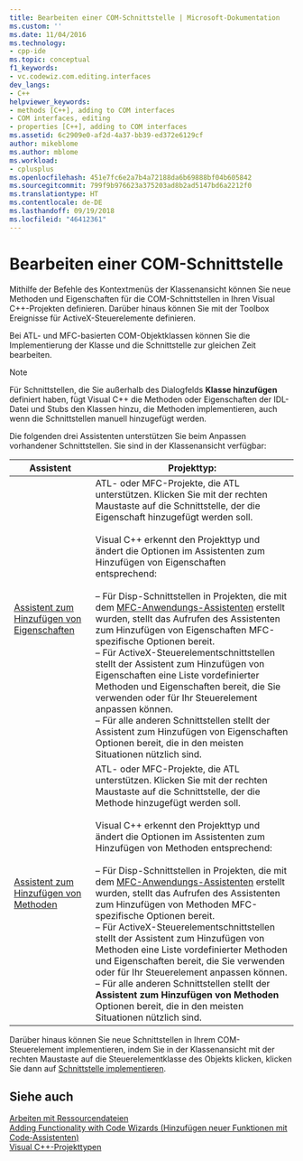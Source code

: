 ```yaml
---
title: Bearbeiten einer COM-Schnittstelle | Microsoft-Dokumentation
ms.custom: ''
ms.date: 11/04/2016
ms.technology:
- cpp-ide
ms.topic: conceptual
f1_keywords:
- vc.codewiz.com.editing.interfaces
dev_langs:
- C++
helpviewer_keywords:
- methods [C++], adding to COM interfaces
- COM interfaces, editing
- properties [C++], adding to COM interfaces
ms.assetid: 6c2909e0-af2d-4a37-bb39-ed372e6129cf
author: mikeblome
ms.author: mblome
ms.workload:
- cplusplus
ms.openlocfilehash: 451e7fc6e2a7b4a72188da6b69888bf04b605842
ms.sourcegitcommit: 799f9b976623a375203ad8b2ad5147bd6a2212f0
ms.translationtype: HT
ms.contentlocale: de-DE
ms.lasthandoff: 09/19/2018
ms.locfileid: "46412361"
---
```

# <a name="editing-a-com-interface"></a>Bearbeiten einer COM-Schnittstelle

Mithilfe der Befehle des Kontextmenüs der Klassenansicht können Sie neue Methoden und Eigenschaften für die COM-Schnittstellen in Ihren Visual C++-Projekten definieren. Darüber hinaus können Sie mit der Toolbox Ereignisse für ActiveX-Steuerelemente definieren.

Bei ATL- und MFC-basierten COM-Objektklassen können Sie die Implementierung der Klasse und die Schnittstelle zur gleichen Zeit bearbeiten.

> [!NOTE]
>  Für Schnittstellen, die Sie außerhalb des Dialogfelds **Klasse hinzufügen** definiert haben, fügt Visual C++ die Methoden oder Eigenschaften der IDL-Datei und Stubs den Klassen hinzu, die Methoden implementieren, auch wenn die Schnittstellen manuell hinzugefügt werden.

Die folgenden drei Assistenten unterstützen Sie beim Anpassen vorhandener Schnittstellen. Sie sind in der Klassenansicht verfügbar:

|Assistent|Projekttyp:|
|------------|------------------|
|[Assistent zum Hinzufügen von Eigenschaften](../ide/names-add-property-wizard.md)|ATL- oder MFC-Projekte, die ATL unterstützen. Klicken Sie mit der rechten Maustaste auf die Schnittstelle, der die Eigenschaft hinzugefügt werden soll.<br /><br /> Visual C++ erkennt den Projekttyp und ändert die Optionen im Assistenten zum Hinzufügen von Eigenschaften entsprechend:<br /><br /> – Für Disp-Schnittstellen in Projekten, die mit dem [MFC-Anwendungs-Assistenten](../mfc/reference/mfc-application-wizard.md) erstellt wurden, stellt das Aufrufen des Assistenten zum Hinzufügen von Eigenschaften MFC-spezifische Optionen bereit.<br />– Für ActiveX-Steuerelementschnittstellen stellt der Assistent zum Hinzufügen von Eigenschaften eine Liste vordefinierter Methoden und Eigenschaften bereit, die Sie verwenden oder für Ihr Steuerelement anpassen können.<br />– Für alle anderen Schnittstellen stellt der Assistent zum Hinzufügen von Eigenschaften Optionen bereit, die in den meisten Situationen nützlich sind.|
|[Assistent zum Hinzufügen von Methoden](../ide/add-method-wizard.md)|ATL- oder MFC-Projekte, die ATL unterstützen. Klicken Sie mit der rechten Maustaste auf die Schnittstelle, der die Methode hinzugefügt werden soll.<br /><br /> Visual C++ erkennt den Projekttyp und ändert die Optionen im Assistenten zum Hinzufügen von Methoden entsprechend:<br /><br /> – Für Disp-Schnittstellen in Projekten, die mit dem [MFC-Anwendungs-Assistenten](../mfc/reference/mfc-application-wizard.md) erstellt wurden, stellt das Aufrufen des Assistenten zum Hinzufügen von Methoden MFC-spezifische Optionen bereit.<br />– Für ActiveX-Steuerelementschnittstellen stellt der Assistent zum Hinzufügen von Methoden eine Liste vordefinierter Methoden und Eigenschaften bereit, die Sie verwenden oder für Ihr Steuerelement anpassen können.<br />– Für alle anderen Schnittstellen stellt der **Assistent zum Hinzufügen von Methoden** Optionen bereit, die in den meisten Situationen nützlich sind.|

Darüber hinaus können Sie neue Schnittstellen in Ihrem COM-Steuerelement implementieren, indem Sie in der Klassenansicht mit der rechten Maustaste auf die Steuerelementklasse des Objekts klicken, klicken Sie dann auf [Schnittstelle implementieren](../ide/implement-interface-wizard.md).

## <a name="see-also"></a>Siehe auch

[Arbeiten mit Ressourcendateien](../windows/working-with-resource-files.md)<br>
[Adding Functionality with Code Wizards (Hinzufügen neuer Funktionen mit Code-Assistenten)](../ide/adding-functionality-with-code-wizards-cpp.md)<br>
[Visual C++-Projekttypen](../ide/visual-cpp-project-types.md)
